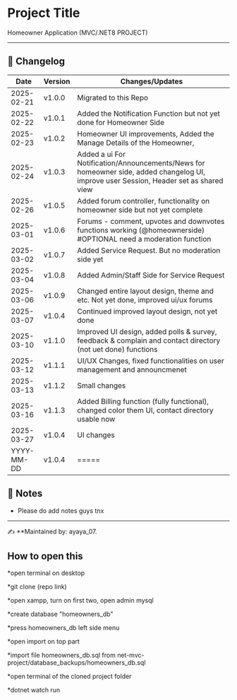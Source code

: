 # Project Title

Homeowner Application (MVC/.NET8 PROJECT)

---

## 📌 Changelog

| Date       | Version | Changes/Updates |
|------------|---------|----------------|
| 2025-02-21 | v1.0.0  | Migrated to this Repo |
| 2025-02-22 | v1.0.1  | Added the Notification Function but not yet done for Homeowner Side |
| 2025-02-23 | v1.0.2  | Homeowner UI improvements, Added the Manage Details of the Homeowner,  |
| 2025-02-24 | v1.0.3  | Added a ui For Notification/Announcements/News for homeowner side, added changelog UI, improve user Session, Header set as shared view |
| 2025-02-26 | v1.0.5  | Added forum controller, functionality on homeowner side but not yet complete |
| 2025-03-01 | v1.0.6  | Forums - comment, upvotes and downvotes functions working (@homeownerside) #OPTIONAL need a moderation function|
| 2025-03-02 | v1.0.7  | Added Service Request. But no moderation side yet|
| 2025-03-04 | v1.0.8  | Added Admin/Staff Side for Service Request  |
| 2025-03-06 | v1.0.9  | Changed entire layout design, theme and etc. Not yet done, improved ui/ux forums|
| 2025-03-07 | v1.0.4  | Continued improved layout design, not yet done |
| 2025-03-10 | v1.1.0  | Improved UI design, added polls & survey, feedback & complain and contact directory (not uet done) functions |
| 2025-03-12 | v1.1.1  | UI/UX Changes, fixed functionalities on user management and announcmenet |
| 2025-03-13 | v1.1.2  | Small changes |
| 2025-03-16 | v1.1.3  | Added Billing function (fully functional), changed color them UI, contact directory usable now  |
| 2025-03-27 | v1.0.4  | UI changes |
| YYYY-MM-DD | v1.0.4  | ===== |


## 📜 Notes

- Please do add notes guys tnx

---

✍ **Maintained by: ayaya_07.

## How to open this 
*open terminal on desktop

*git clone (repo link)

*open xampp, turn on first two, open admin mysql

*create database "homeowners_db"

*press homeowners_db left side menu

*open import on top part

*import file homeowners_db.sql from net-mvc-project/database_backups/homeowners_db.sql

*open terminal of the cloned project folder

*dotnet watch run